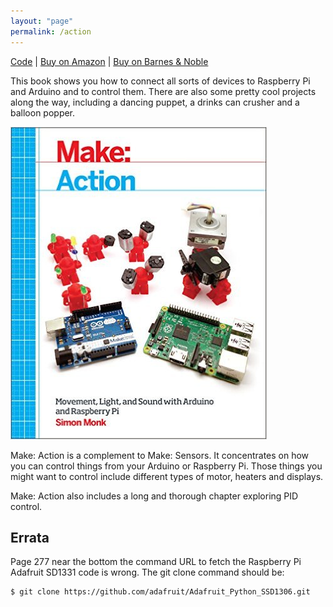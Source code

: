 ```yaml
---
layout: "page"
permalink: /action
---
```


[Code](https://github.com/simonmonk/make_action) | [Buy on Amazon](https://www.amazon.com/Make-Action-Movement-Arduino-Raspberry/dp/1457187795) | [Buy on Barnes & Noble](https://www.barnesandnoble.com/w/make-simon-monk/1122189574)


This book shows you how to connect all sorts of devices to Raspberry Pi and Arduino and to control them. There are also some pretty cool projects along the way, including a dancing puppet, a drinks can crusher and a balloon popper.

![cover](/assets/images/cover_make_action.jpg)

Make: Action is a complement to Make: Sensors. It concentrates on how you can control things from your Arduino or Raspberry Pi. Those things you might want to control include different types of motor, heaters and displays.

Make: Action also includes a long and thorough chapter exploring PID control.


## Errata

Page 277 near the bottom the command URL to fetch the Raspberry Pi Adafruit SD1331 code is wrong. The git clone command should be:

```
$ git clone https://github.com/adafruit/Adafruit_Python_SSD1306.git
```